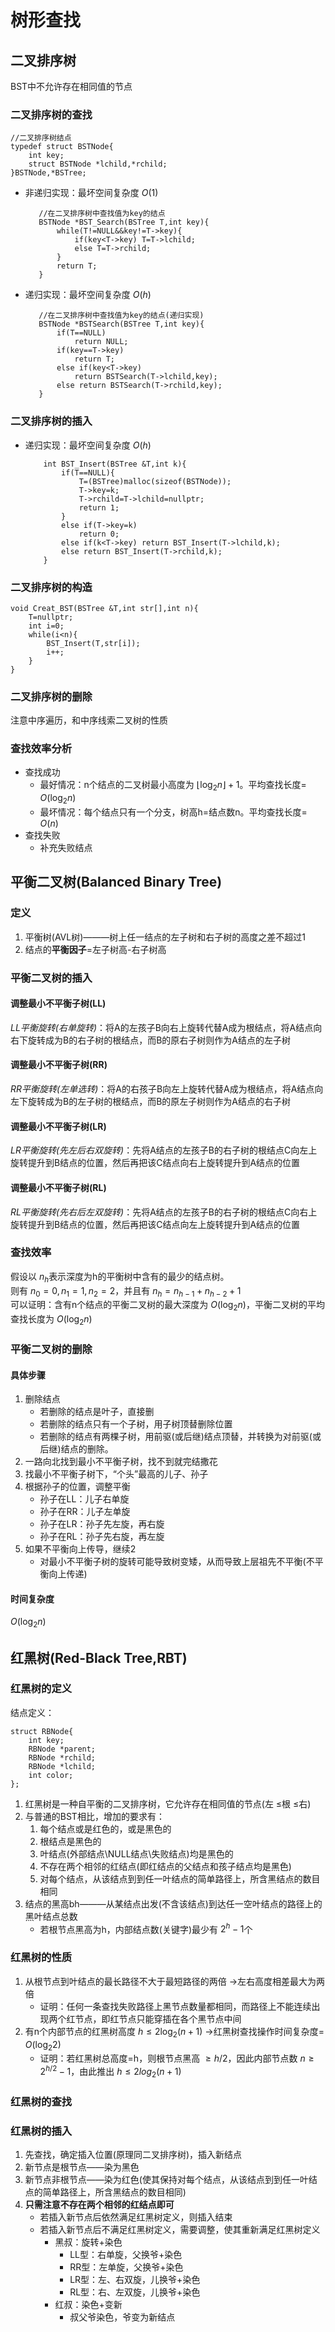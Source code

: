 # 树形查找

## 二叉排序树

BST中不允许存在相同值的节点

### 二叉排序树的查找

    //二叉排序树结点
    typedef struct BSTNode{
        int key;
        struct BSTNode *lchild,*rchild;
    }BSTNode,*BSTree;

- 非递归实现：最坏空间复杂度 $O(1)$

         //在二叉排序树中查找值为key的结点
         BSTNode *BST_Search(BSTree T,int key){
             while(T!=NULL&&key!=T->key){
                 if(key<T->key) T=T->lchild;
                 else T=T->rchild;
             }
             return T;
         }

- 递归实现：最坏空间复杂度 $O(h)$

         //在二叉排序树中查找值为key的结点(递归实现)
         BSTNode *BSTSearch(BSTree T,int key){
             if(T==NULL)
                 return NULL;
             if(key==T->key)
                 return T;
             else if(key<T->key)
                 return BSTSearch(T->lchild,key);
             else return BSTSearch(T->rchild,key);
         }

### 二叉排序树的插入

- 递归实现：最坏空间复杂度 $O(h)$

          int BST_Insert(BSTree &T,int k){
              if(T==NULL){
                  T=(BSTree)malloc(sizeof(BSTNode));
                  T->key=k;
                  T->rchild=T->lchild=nullptr;
                  return 1;
              }
              else if(T->key=k)
                  return 0;
              else if(k<T->key) return BST_Insert(T->lchild,k);
              else return BST_Insert(T->rchild,k);
          }

### 二叉排序树的构造

    void Creat_BST(BSTree &T,int str[],int n){
        T=nullptr;
        int i=0;
        while(i<n){
            BST_Insert(T,str[i]);
            i++;
        }
    }

### 二叉排序树的删除

注意中序遍历，和中序线索二叉树的性质

### 查找效率分析

- 查找成功
  - 最好情况：n个结点的二叉树最小高度为 $\lfloor \log_2{n} \rfloor +1$。平均查找长度= $O(\log_2{n})$
  - 最坏情况：每个结点只有一个分支，树高h=结点数n。平均查找长度= $O(n)$
- 查找失败
  - 补充失败结点

## 平衡二叉树(Balanced Binary Tree)

### 定义

1. 平衡树(AVL树)———树上任一结点的左子树和右子树的高度之差不超过1  
2. 结点的**平衡因子**=左子树高-右子树高

### 平衡二叉树的插入

#### 调整最小不平衡子树(LL)

*LL平衡旋转(右单旋转)*：将A的左孩子B向右上旋转代替A成为根结点，将A结点向右下旋转成为B的右子树的根结点，而B的原右子树则作为A结点的左子树

#### 调整最小不平衡子树(RR)

*RR平衡旋转(左单选转)*：将A的右孩子B向左上旋转代替A成为根结点，将A结点向左下旋转成为B的左子树的根结点，而B的原左子树则作为A结点的右子树

#### 调整最小不平衡子树(LR)

*LR平衡旋转(先左后右双旋转)*：先将A结点的左孩子B的右子树的根结点C向左上旋转提升到B结点的位置，然后再把该C结点向右上旋转提升到A结点的位置

#### 调整最小不平衡子树(RL)

*RL平衡旋转(先右后左双旋转)*：先将A结点的左孩子B的右子树的根结点C向右上旋转提升到B结点的位置，然后再把该C结点向左上旋转提升到A结点的位置

### 查找效率

假设以 $n_{h}$表示深度为h的平衡树中含有的最少的结点树。  
则有 $n_{0}=0,n_{1}=1,n_{2}=2$，并且有 $n_{h}=n_{h-1}+n_{h-2}+1$  
可以证明：含有n个结点的平衡二叉树的最大深度为 $O(\log_2{n})$，平衡二叉树的平均查找长度为 $O(\log_2{n})$

### 平衡二叉树的删除

#### 具体步骤

1. 删除结点
   - 若删除的结点是叶子，直接删
   - 若删除的结点只有一个子树，用子树顶替删除位置
   - 若删除的结点有两棵子树，用前驱(或后继)结点顶替，并转换为对前驱(或后继)结点的删除。
2. 一路向北找到最小不平衡子树，找不到就完结撒花
3. 找最小不平衡子树下，“个头”最高的儿子、孙子
4. 根据孙子的位置，调整平衡
   - 孙子在LL：儿子右单旋
   - 孙子在RR：儿子左单旋
   - 孙子在LR：孙子先左旋，再右旋
   - 孙子在RL：孙子先右旋，再左旋
5. 如果不平衡向上传导，继续2
   - 对最小不平衡子树的旋转可能导致树变矮，从而导致上层祖先不平衡(不平衡向上传递)

#### 时间复杂度

$O(\log_2{n})$

## 红黑树(Red-Black Tree,RBT)

### 红黑树的定义

结点定义：

    struct RBNode{
        int key;
        RBNode *parent;
        RBNode *rchild;
        RBNode *lchild;
        int color;
    };

1. 红黑树是一种自平衡的二叉排序树，它允许存在相同值的节点(左 $\leq$根 $\leq$右)
2. 与普通的BST相比，增加的要求有：
   1. 每个结点或是红色的，或是黑色的
   2. 根结点是黑色的
   3. 叶结点(外部结点\NULL结点\失败结点)均是黑色的
   4. 不存在两个相邻的红结点(即红结点的父结点和孩子结点均是黑色)
   5. 对每个结点，从该结点到到任一叶结点的简单路径上，所含黑结点的数目相同
3. 结点的黑高bh———从某结点出发(不含该结点)到达任一空叶结点的路径上的黑叶结点总数
   - 若根节点黑高为h，内部结点数(关键字)最少有 $2^{h}-1$个

### 红黑树的性质

1. 从根节点到叶结点的最长路径不大于最短路径的两倍 $\rightarrow$左右高度相差最大为两倍
   - 证明：任何一条查找失败路径上黑节点数量都相同，而路径上不能连续出现两个红节点，即红节点只能穿插在各个黑节点中间 
2. 有n个内部节点的红黑树高度 $h\leq2\log_2{(n+1)}$ $\rightarrow$红黑树查找操作时间复杂度= $O(\log_2{2})$
   - 证明：若红黑树总高度=h，则根节点黑高 $\geq h/2$，因此内部节点数 $n\geq 2^{h/2}-1$，由此推出 $h \leq 2log_2{(n+1)}$

### 红黑树的查找

### 红黑树的插入

1. 先查找，确定插入位置(原理同二叉排序树)，插入新结点
2. 新节点是根节点——染为黑色
3. 新节点非根节点——染为红色(使其保持对每个结点，从该结点到到任一叶结点的简单路径上，所含黑结点的数目相同)
4. **只需注意不存在两个相邻的红结点即可**
    - 若插入新节点后依然满足红黑树定义，则插入结束
    - 若插入新节点后不满足红黑树定义，需要调整，使其重新满足红黑树定义
      - 黑叔：旋转+染色
        - LL型：右单旋，父换爷+染色
        - RR型：左单旋，父换爷+染色
        - LR型：左、右双旋，儿换爷+染色
        - RL型：右、左双旋，儿换爷+染色
      - 红叔：染色+变新
        - 叔父爷染色，爷变为新结点



